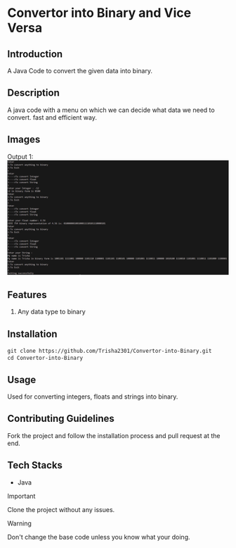 # Convertor into Binary and Vice Versa

## Introduction

A Java Code to convert the given data into binary.

## Description

A java code with a menu on which we can decide what data we need to convert. fast and efficient way.

## Images

Output 1:
![image 1](./Images/Output%201.png)

## Features

1. Any data type to binary

## Installation

```
git clone https://github.com/Trisha2301/Convertor-into-Binary.git
cd Convertor-into-Binary
```

## Usage

Used for converting integers, floats and strings into binary.

## Contributing Guidelines

Fork the project and follow the installation process and pull request at the end.

## Tech Stacks

- Java

> [!IMPORTANT]
> Clone the project without any issues.

> [!WARNING]
> Don't change the base code unless you know what your doing.
